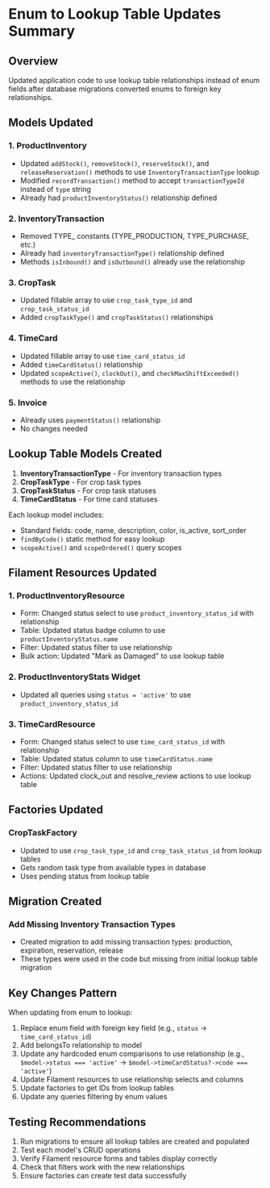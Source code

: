 # Enum to Lookup Table Updates Summary

## Overview
Updated application code to use lookup table relationships instead of enum fields after database migrations converted enums to foreign key relationships.

## Models Updated

### 1. ProductInventory
- Updated `addStock()`, `removeStock()`, `reserveStock()`, and `releaseReservation()` methods to use `InventoryTransactionType` lookup
- Modified `recordTransaction()` method to accept `transactionTypeId` instead of `type` string
- Already had `productInventoryStatus()` relationship defined

### 2. InventoryTransaction
- Removed TYPE_ constants (TYPE_PRODUCTION, TYPE_PURCHASE, etc.)
- Already had `inventoryTransactionType()` relationship defined
- Methods `isInbound()` and `isOutbound()` already use the relationship

### 3. CropTask
- Updated fillable array to use `crop_task_type_id` and `crop_task_status_id`
- Added `cropTaskType()` and `cropTaskStatus()` relationships

### 4. TimeCard
- Updated fillable array to use `time_card_status_id`
- Added `timeCardStatus()` relationship
- Updated `scopeActive()`, `clockOut()`, and `checkMaxShiftExceeded()` methods to use the relationship

### 5. Invoice
- Already uses `paymentStatus()` relationship
- No changes needed

## Lookup Table Models Created

1. **InventoryTransactionType** - For inventory transaction types
2. **CropTaskType** - For crop task types
3. **CropTaskStatus** - For crop task statuses
4. **TimeCardStatus** - For time card statuses

Each lookup model includes:
- Standard fields: code, name, description, color, is_active, sort_order
- `findByCode()` static method for easy lookup
- `scopeActive()` and `scopeOrdered()` query scopes

## Filament Resources Updated

### 1. ProductInventoryResource
- Form: Changed status select to use `product_inventory_status_id` with relationship
- Table: Updated status badge column to use `productInventoryStatus.name`
- Filter: Updated status filter to use relationship
- Bulk action: Updated "Mark as Damaged" to use lookup table

### 2. ProductInventoryStats Widget
- Updated all queries using `status = 'active'` to use `product_inventory_status_id`

### 3. TimeCardResource
- Form: Changed status select to use `time_card_status_id` with relationship
- Table: Updated status column to use `timeCardStatus.name`
- Filter: Updated status filter to use relationship
- Actions: Updated clock_out and resolve_review actions to use lookup table

## Factories Updated

### CropTaskFactory
- Updated to use `crop_task_type_id` and `crop_task_status_id` from lookup tables
- Gets random task type from available types in database
- Uses pending status from lookup table

## Migration Created

### Add Missing Inventory Transaction Types
- Created migration to add missing transaction types: production, expiration, reservation, release
- These types were used in the code but missing from initial lookup table migration

## Key Changes Pattern

When updating from enum to lookup:
1. Replace enum field with foreign key field (e.g., `status` → `time_card_status_id`)
2. Add belongsTo relationship to model
3. Update any hardcoded enum comparisons to use relationship (e.g., `$model->status === 'active'` → `$model->timeCardStatus?->code === 'active'`)
4. Update Filament resources to use relationship selects and columns
5. Update factories to get IDs from lookup tables
6. Update any queries filtering by enum values

## Testing Recommendations

1. Run migrations to ensure all lookup tables are created and populated
2. Test each model's CRUD operations
3. Verify Filament resource forms and tables display correctly
4. Check that filters work with the new relationships
5. Ensure factories can create test data successfully